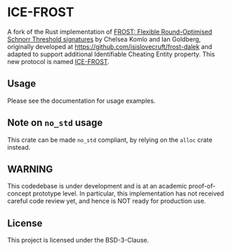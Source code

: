 
# ICE-FROST

A fork of the Rust implementation of [FROST: Flexible Round-Optimised Schnorr Threshold signatures](https://eprint.iacr.org/2020/852) by Chelsea Komlo and Ian Goldberg, originally developed at https://github.com/isislovecruft/frost-dalek and adapted to support additional Identifiable Cheating Entity property. This new protocol is named [ICE-FROST](https://eprint.iacr.org/2021/1658).

## Usage

Please see the documentation for usage examples.

## Note on `no_std` usage

This crate can be made `no_std` compliant, by relying on the `alloc` crate instead.

## WARNING

This codedebase is under development and is at an academic proof-of-concept prototype level.
In particular, this implementation has not received careful code review yet, and hence is NOT ready for production use.

## License

This project is licensed under the BSD-3-Clause.
